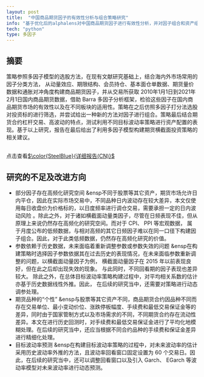 ```yaml
---
layout: post
title:  "中国商品期货因子的有效性分析与组合策略研究"
info: "基于优化后的alphalens对中国商品期货因子进行有效性分析，并对因子组合和资产组合的策略方法进行研究"
tech: "python"
type: 多因子
---
```

## 摘要

策略参照多因子模型的选股方法，在现有文献研究基础上，结合海内外市场常用的因子分类方法， 从动量效应、期限结构、会员持仓、基本面仓单数据、期货量价数据和通胀对冲角度构建商品期货因子，并从交易所获取 2010年1月1日到2021年2月1日国内商品期货数据，借助 Barra 多因子分析框架，检验这些因子在国内商品期货市场的有效性以及在不同板块的适用性。策略在之后仿照多因子打分法选股对投资标的进行筛选，并尝试给出一种新的方法对因子进行组合。策略最后结合期货合约杠杆交易、高波动的特点，测试利用不同目标波动率策略进行资产配置的表现。基于以上研究，报告在最后给出了利用多因子模型构建期货横截面投资策略的相关建议。

## 

点击查看[$\color{SteelBlue}{详细报告(CN)}$](../assets/pdfs/commodity_factors.pdf)

## 研究的不足及改进方向
* 部分因子存在高频化研究空间
&ensp不同于股票等其它资产，期货市场允许日内平仓，因此在实际市场交易中，不同品种日内波动存在较大差异，本文仅使用每日收盘价为价格标的，以日度频率进行调仓交易，需要承担一定的日内波动风险 。除此之外，对于诸如横截面动量类因子，尽管在日频表现不佳，但从原理上来说仍然存在高频化的研究空间。而对于 CPI、 PPI 等宏观数据， 属于月度公布的低频数据，与相对高频的其它日频因子难以在同一口径下构建因子组合。因此，对于此类低频数据，仍然存在高频化研究的价值。
* 参数依赖于历史数据，未来面临着重新调整参数或参数失效的问题
&ensp在构建策略时选择因子参数依据其在过去历史的表现情况，在未来面临参数重新调整的问题，以横截面动量因子为例， 横截面动量因子在 2015 年以前表现良好，但在此之后却出现失效的现象。 与此同时，不同回看期的因子表现也差异较大。 除此之外，在总体目标波动率策略构建过程中，对平均相关系数的估计亦基于历史数据线性外推。因此， 在后续的研究当中，还需要对策略进行动态调参处理。
* 期货品种的“个性”
&ensp与股票等其它资产不同，商品期货合约因品种不同而存在交易单位、最小变动价位、涨跌停板幅度、手续费和最低交易保证金等的差异，同时由于国家管制方式以及市场需求的不同，不同期货合约存在流动性差异。本文在进行历史回测时，对手续费和最低交易保证金进行了平均化地模糊处理。在后续的研究当中，还应当根据不同合约品种的手续费和保证金差异进行精细化处理。
* 目标波动率预测
&ensp在构建目标波动率策略的过程中，对未来波动率的估计采用历史波动率外推的方法，且波动率回看窗口固定设置为 60 个交易日。因此，在后续的研究当中，还可以调整回看窗口以及引入 Garch、 EGarch 等波动率模型对未来波动率进行动态预测。

